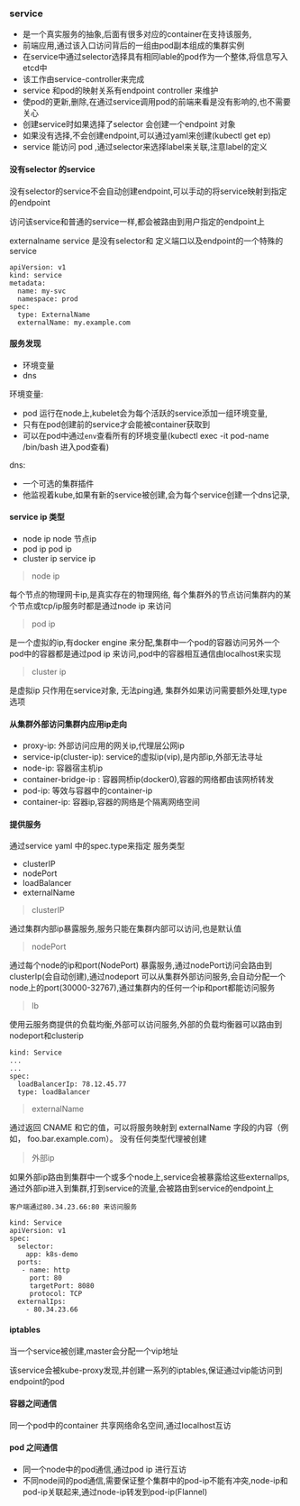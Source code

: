 ###  service

- 是一个真实服务的抽象,后面有很多对应的container在支持该服务,
- 前端应用,通过该入口访问背后的一组由pod副本组成的集群实例
- 在service中通过selector选择具有相同lable的pod作为一个整体,将信息写入etcd中
- 该工作由service-controller来完成
- service 和pod的映射关系有endpoint controller 来维护
- 使pod的更新,删除,在通过service调用pod的前端来看是没有影响的,也不需要关心
- 创建service时如果选择了selector 会创建一个endpoint 对象
- 如果没有选择,不会创建endpoint,可以通过yaml来创建(kubectl get ep)
- service 能访问 pod ,通过selector来选择label来关联,注意label的定义

#### 没有selector 的service
没有selector的service不会自动创建endpoint,可以手动的将service映射到指定的endpoint

访问该service和普通的service一样,都会被路由到用户指定的endpoint上

externalname service 是没有selector和 定义端口以及endpoint的一个特殊的service
```
apiVersion: v1
kind: service
metadata:
  name: my-svc
  namespace: prod
spec:
  type: ExternalName
  externalName: my.example.com

```

#### 服务发现

- 环境变量
- dns

环境变量:

- pod 运行在node上,kubelet会为每个活跃的service添加一组环境变量,
- 只有在pod创建前的service才会能被container获取到
- 可以在pod中通过`env`查看所有的环境变量(kubectl exec -it pod-name /bin/bash 进入pod查看)

dns:

- 一个可选的集群插件
- 他监视着kube,如果有新的service被创建,会为每个service创建一个dns记录,


#### service ip 类型
- node ip  node 节点ip
- pod ip   pod ip
- cluster ip  service ip

> node ip

每个节点的物理网卡ip,是真实存在的物理网络,
每个集群外的节点访问集群内的某个节点或tcp/ip服务时都是通过node ip 来访问

> pod ip

是一个虚拟的ip,有docker engine 来分配,集群中一个pod的容器访问另外一个pod中的容器都是通过pod ip 来访问,pod中的容器相互通信由localhost来实现

> cluster ip

是虚拟ip 只作用在service对象,
无法ping通,
集群外如果访问需要额外处理,type选项

#### 从集群外部访问集群内应用ip走向
- proxy-ip: 外部访问应用的网关ip,代理层公网ip
- service-ip(cluster-ip): service的虚拟ip(vip),是内部ip,外部无法寻址
- node-ip: 容器宿主机ip
- container-bridge-ip : 容器网桥ip(docker0),容器的网络都由该网桥转发
- pod-ip: 等效与容器中的container-ip
- container-ip: 容器ip,容器的网络是个隔离网络空间

#### 提供服务
通过service yaml 中的spec.type来指定 服务类型

- clusterIP
- nodePort
- loadBalancer
- externalName

> clusterIP

通过集群内部ip暴露服务,服务只能在集群内部可以访问,也是默认值

> nodePort

通过每个node的ip和port(NodePort) 暴露服务,通过nodePort访问会路由到clusterIp(会自动创建),通过nodeport 可以从集群外部访问服务,会自动分配一个node上的port(30000-32767),通过集群内的任何一个ip和port都能访问服务

> lb

使用云服务商提供的负载均衡,外部可以访问服务,外部的负载均衡器可以路由到nodeport和clusterip
```
kind: Service
...
...
spec:
  loadBalancerIp: 78.12.45.77
  type: loadBalancer

```

> externalName

通过返回 CNAME 和它的值，可以将服务映射到 externalName 字段的内容（例如， foo.bar.example.com）。 没有任何类型代理被创建

> 外部ip

如果外部ip路由到集群中一个或多个node上,service会被暴露给这些externalIps,通过外部ip进入到集群,打到service的流量,会被路由到service的endpoint上
```
客户端通过80.34.23.66:80 来访问服务

kind: Service
apiVersion: v1
spec:
  selector:
    app: k8s-demo
  ports:
   - name: http
     port: 80
     targetPort: 8080
     protocol: TCP
  externalIps:
    - 80.34.23.66
```

#### iptables
当一个service被创建,master会分配一个vip地址

该service会被kube-proxy发现,并创建一系列的iptables,保证通过vip能访问到endpoint的pod


#### 容器之间通信
同一个pod中的container 共享网络命名空间,通过localhost互访

#### pod 之间通信
- 同一个node中的pod通信,通过pod ip 进行互访
- 不同node间的pod通信,需要保证整个集群中的pod-ip不能有冲突,node-ip和pod-ip关联起来,通过node-ip转发到pod-ip(Flannel)



